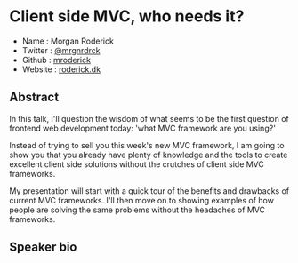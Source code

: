 # Client side MVC, who needs it?

* Name      : Morgan Roderick
* Twitter   : [@mrgnrdrck](https://twitter.com/mrgnrdrck)
* Github    : [mroderick](https://github.com/mroderick)
* Website   : [roderick.dk](http://roderick.dk)

## Abstract

In this talk, I'll question the wisdom of what seems to be the first question of frontend web development today: 'what MVC framework are you using?'

Instead of trying to sell you this week's new MVC framework, I am going to show you that you already have plenty of knowledge and the tools to create excellent client side solutions without the crutches of client side MVC frameworks.

My presentation will start with a quick tour of the benefits and drawbacks of current MVC frameworks.
I'll then move on to showing examples of how people are solving the same problems without the headaches of MVC frameworks.

## Speaker bio



